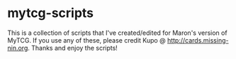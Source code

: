 # mytcg-scripts

This is a collection of scripts that I've created/edited for Maron's version of MyTCG. If you use any of these, please credit Kupo @ http://cards.missing-nin.org. Thanks and enjoy the scripts!
